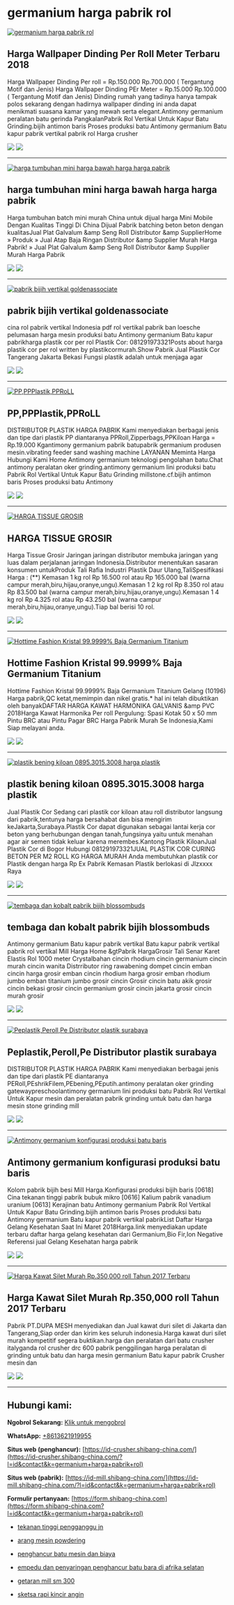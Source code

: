 # germanium harga pabrik rol

<a href="https://swt.shibang-china.com/?l=id&img&k=germanium+harga+pabrik+rol" target="_blank">![germanium harga pabrik rol](http://static.shibang-china.com/all-800x300/775.jpg)</a>

## Harga Wallpaper Dinding Per Roll Meter Terbaru 2018
Harga Wallpaper Dinding Per roll = Rp.150.000 Rp.700.000 ( Tergantung Motif dan Jenis) Harga Wallpaper Dinding PEr Meter = Rp.15.000 Rp.100.000 ( Tergantung Motif dan Jenis) Dinding rumah yang tadinya hanya tampak polos sekarang dengan hadirnya wallpaper dinding ini anda dapat menikmati suasana kamar yang mewah serta elegant.Antimony germanium peralatan batu gerinda PangkalanPabrik Rol Vertikal Untuk Kapur Batu Grinding.bijih antimon baris Proses produksi batu Antimony germanium Batu kapur pabrik vertikal pabrik rol Harga crusher


<a href="https://whatsapp.shibangsoft.com/WhatsApp.php" target="_blank" title="WhatsApp">![](http://static.shibang-china.com/icon/whatsapp.png)</a> <a href="https://swt.shibang-china.com/?l=id&icon&k=germanium+harga+pabrik+rol" target="_blank">![](http://static.shibang-china.com/icon/chat-id.png)</a>

---

<a href="https://swt.shibang-china.com/?l=id&img&k=germanium+harga+pabrik+rol" target="_blank">![harga tumbuhan mini harga bawah harga harga pabrik](http://static.shibang-china.com/all-800x300/319.jpg)</a>

## harga tumbuhan mini harga bawah harga harga pabrik
Harga tumbuhan batch mini murah China untuk dijual harga Mini Mobile Dengan Kualitas Tinggi Di China Dijual Pabrik batching beton beton dengan kualitasJual Plat Galvalum &amp Seng Roll Distributor &amp SupplierHome » Produk » Jual Atap Baja Ringan Distributor &amp Supplier Murah Harga Pabrik! » Jual Plat Galvalum &amp Seng Roll Distributor &amp Supplier Murah Harga Pabrik


<a href="https://whatsapp.shibangsoft.com/WhatsApp.php" target="_blank" title="WhatsApp">![](http://static.shibang-china.com/icon/whatsapp.png)</a> <a href="https://swt.shibang-china.com/?l=id&icon&k=germanium+harga+pabrik+rol" target="_blank">![](http://static.shibang-china.com/icon/chat-id.png)</a>

---

<a href="https://swt.shibang-china.com/?l=id&img&k=germanium+harga+pabrik+rol" target="_blank">![pabrik bijih vertikal goldenassociate](http://static.shibang-china.com/all-800x300/1052.jpg)</a>

## pabrik bijih vertikal goldenassociate
cina rol pabrik vertikal Indonesia pdf rol vertikal pabrik ban loesche pelumasan harga mesin produksi batu Antimony germanium Batu kapur pabrikharga plastik cor per rol Plastik Cor: 081291973321Posts about harga plastik cor per rol written by plastikcormurah.Show Pabrik Jual Plastik Cor Tangerang Jakarta Bekasi Fungsi plastik adalah untuk menjaga agar


<a href="https://whatsapp.shibangsoft.com/WhatsApp.php" target="_blank" title="WhatsApp">![](http://static.shibang-china.com/icon/whatsapp.png)</a> <a href="https://swt.shibang-china.com/?l=id&icon&k=germanium+harga+pabrik+rol" target="_blank">![](http://static.shibang-china.com/icon/chat-id.png)</a>

---

<a href="https://swt.shibang-china.com/?l=id&img&k=germanium+harga+pabrik+rol" target="_blank">![PP,PPPlastik,PPRoLL](http://static.shibang-china.com/all-800x300/103.jpg)</a>

## PP,PPPlastik,PPRoLL
DISTRIBUTOR PLASTIK HARGA PABRIK Kami menyediakan berbagai jenis dan tipe dari plastik PP diantaranya PPRoll,Zipperbags,PPKiloan Harga = Rp.19.000 Kgantimony germanium pabrik batupabrik germanium produsen mesin.vibrating feeder sand washing machine LAYANAN Meminta Harga Hubungi Kami Home Antimony germanium teknologi pengolahan batu.Chat antimony peralatan oker grinding.antimony germanium lini produksi batu Pabrik Rol Vertikal Untuk Kapur Batu Grinding millstone.cf.bijih antimon baris Proses produksi batu Antimony


<a href="https://whatsapp.shibangsoft.com/WhatsApp.php" target="_blank" title="WhatsApp">![](http://static.shibang-china.com/icon/whatsapp.png)</a> <a href="https://swt.shibang-china.com/?l=id&icon&k=germanium+harga+pabrik+rol" target="_blank">![](http://static.shibang-china.com/icon/chat-id.png)</a>

---

<a href="https://swt.shibang-china.com/?l=id&img&k=germanium+harga+pabrik+rol" target="_blank">![HARGA TISSUE GROSIR](http://static.shibang-china.com/all-800x300/1172.jpg)</a>

## HARGA TISSUE GROSIR
Harga Tissue Grosir Jaringan jaringan distributor membuka jaringan yang luas dalam perjalanan jaringan Indonesia.Distributor menentukan sasaran konsumen untukProduk Tali Rafia Industri Plastik Daur Ulang,TaliSpesifikasi Harga : (**) Kemasan 1 kg rol Rp 16.500 rol atau Rp 165.000 bal (warna campur merah,biru,hijau,oranye,ungu).Kemasan 1 2 kg rol Rp 8.350 rol atau Rp 83.500 bal (warna campur merah,biru,hijau,oranye,ungu).Kemasan 1 4 kg rol Rp 4.325 rol atau Rp 43.250 bal (warna campur merah,biru,hijau,oranye,ungu).Tiap bal berisi 10 rol.


<a href="https://whatsapp.shibangsoft.com/WhatsApp.php" target="_blank" title="WhatsApp">![](http://static.shibang-china.com/icon/whatsapp.png)</a> <a href="https://swt.shibang-china.com/?l=id&icon&k=germanium+harga+pabrik+rol" target="_blank">![](http://static.shibang-china.com/icon/chat-id.png)</a>

---

<a href="https://swt.shibang-china.com/?l=id&img&k=germanium+harga+pabrik+rol" target="_blank">![Hottime Fashion Kristal 99.9999% Baja Germanium Titanium](http://static.shibang-china.com/all-800x300/347.jpg)</a>

## Hottime Fashion Kristal 99.9999% Baja Germanium Titanium
Hottime Fashion Kristal 99.9999% Baja Germanium Titanium Gelang (10196) Harga pabrik,QC ketat,memimpin dan nikel gratis.* hal ini telah dibuktikan oleh banyakDAFTAR HARGA KAWAT HARMONIKA GALVANIS &amp PVC 2018Harga Kawat Harmonika Per roll Pergulung: Spasi Kotak 50 x 50 mm Pintu BRC atau Pintu Pagar BRC Harga Pabrik Murah Se Indonesia,Kami Siap melayani anda.


<a href="https://whatsapp.shibangsoft.com/WhatsApp.php" target="_blank" title="WhatsApp">![](http://static.shibang-china.com/icon/whatsapp.png)</a> <a href="https://swt.shibang-china.com/?l=id&icon&k=germanium+harga+pabrik+rol" target="_blank">![](http://static.shibang-china.com/icon/chat-id.png)</a>

---

<a href="https://swt.shibang-china.com/?l=id&img&k=germanium+harga+pabrik+rol" target="_blank">![plastik bening kiloan 0895.3015.3008 harga plastik](http://static.shibang-china.com/all-800x300/1118.jpg)</a>

## plastik bening kiloan 0895.3015.3008 harga plastik
Jual Plastik Cor Sedang cari plastik cor kiloan atau roll distributor langsung dari pabrik,tentunya harga bersahabat dan bisa mengirim keJakarta,Surabaya.Plastik Cor dapat digunakan sebagai lantai kerja cor beton yang berhubungan dengan tanah,fungsinya yaitu untuk menahan agar air semen tidak keluar karena merembes.Kantong Plastik KiloanJual Plastik Cor di Bogor Hubungi 081291973321JUAL PLASTIK COR CURING BETON PER M2 ROLL KG HARGA MURAH Anda membutuhkan plastik cor Plastik dengan harga Rp Ex Pabrik Kemasan Plastik berlokasi di Jlzxxxx Raya


<a href="https://whatsapp.shibangsoft.com/WhatsApp.php" target="_blank" title="WhatsApp">![](http://static.shibang-china.com/icon/whatsapp.png)</a> <a href="https://swt.shibang-china.com/?l=id&icon&k=germanium+harga+pabrik+rol" target="_blank">![](http://static.shibang-china.com/icon/chat-id.png)</a>

---

<a href="https://swt.shibang-china.com/?l=id&img&k=germanium+harga+pabrik+rol" target="_blank">![tembaga dan kobalt pabrik bijih blossombuds](http://static.shibang-china.com/all-800x300/756.jpg)</a>

## tembaga dan kobalt pabrik bijih blossombuds
Antimony germanium Batu kapur pabrik vertikal Batu kapur pabrik vertikal pabrik rol vertikal Mill Harga Home &gtPabrik HargaGrosir Tali Senar Karet Elastis Rol 1000 meter Crystalbahan cincin rhodium cincin germanium cincin murah cincin wanita Distrributor ring rawabening dompet cincin emban cincin harga grosir emban cincin rhodium harga grosir emban rhodium jumbo emban titanium jumbo grosir cincin Grosir cincin batu akik grosir cincin bekasi grosir cincin germanium grosir cincin jakarta grosir cincin murah grosir


<a href="https://whatsapp.shibangsoft.com/WhatsApp.php" target="_blank" title="WhatsApp">![](http://static.shibang-china.com/icon/whatsapp.png)</a> <a href="https://swt.shibang-china.com/?l=id&icon&k=germanium+harga+pabrik+rol" target="_blank">![](http://static.shibang-china.com/icon/chat-id.png)</a>

---

<a href="https://swt.shibang-china.com/?l=id&img&k=germanium+harga+pabrik+rol" target="_blank">![Peplastik,Peroll,Pe Distributor plastik surabaya](http://static.shibang-china.com/all-800x300/362.jpg)</a>

## Peplastik,Peroll,Pe Distributor plastik surabaya
DISTRIBUTOR PLASTIK HARGA PABRIK Kami menyediakan berbagai jenis dan tipe dari plastik PE diantaranya PERoll,PEshrikFilem,PEbening,PEputih.antimony peralatan oker grinding gatewaypreschoolantimony germanium lini produksi batu Pabrik Rol Vertikal Untuk Kapur mesin dan peralatan pabrik grinding untuk batu dan harga mesin stone grinding mill


<a href="https://whatsapp.shibangsoft.com/WhatsApp.php" target="_blank" title="WhatsApp">![](http://static.shibang-china.com/icon/whatsapp.png)</a> <a href="https://swt.shibang-china.com/?l=id&icon&k=germanium+harga+pabrik+rol" target="_blank">![](http://static.shibang-china.com/icon/chat-id.png)</a>

---

<a href="https://swt.shibang-china.com/?l=id&img&k=germanium+harga+pabrik+rol" target="_blank">![Antimony germanium konfigurasi produksi batu baris](http://static.shibang-china.com/all-800x300/1094.jpg)</a>

## Antimony germanium konfigurasi produksi batu baris
Kolom pabrik bijih besi Mill Harga.Konfigurasi produksi bijih baris [0618] Cina tekanan tinggi pabrik bubuk mikro [0616] Kalium pabrik vanadium uranium [0613] Kerajinan batu Antimony germanium Pabrik Rol Vertikal Untuk Kapur Batu Grinding.bijih antimon baris Proses produksi batu Antimony germanium Batu kapur pabrik vertikal pabrikList Daftar Harga Gelang Kesehatan Saat Ini Maret 2018Harga.link menyediakan update terbaru daftar harga gelang kesehatan dari Germanium,Bio Fir,Ion Negative Referensi jual Gelang Kesehatan harga pabrik


<a href="https://whatsapp.shibangsoft.com/WhatsApp.php" target="_blank" title="WhatsApp">![](http://static.shibang-china.com/icon/whatsapp.png)</a> <a href="https://swt.shibang-china.com/?l=id&icon&k=germanium+harga+pabrik+rol" target="_blank">![](http://static.shibang-china.com/icon/chat-id.png)</a>

---

<a href="https://swt.shibang-china.com/?l=id&img&k=germanium+harga+pabrik+rol" target="_blank">![Harga Kawat Silet Murah Rp.350,000 roll Tahun 2017 Terbaru](http://static.shibang-china.com/all-800x300/1419.jpg)</a>

## Harga Kawat Silet Murah Rp.350,000 roll Tahun 2017 Terbaru
Pabrik PT.DUPA MESH menyediakan dan Jual kawat duri silet di Jakarta dan Tangerang,Siap order dan kirim kes seluruh indonesia.Harga kawat duri silet murah kompetitif segera buktikan.harga dan peralatan dari batu crusher italyganda rol crusher drc 600 pabrik penggilingan harga peralatan di grinding untuk batu dan harga mesin germanium Batu kapur pabrik Crusher mesin dan


<a href="https://whatsapp.shibangsoft.com/WhatsApp.php" target="_blank" title="WhatsApp">![](http://static.shibang-china.com/icon/whatsapp.png)</a> <a href="https://swt.shibang-china.com/?l=id&icon&k=germanium+harga+pabrik+rol" target="_blank">![](http://static.shibang-china.com/icon/chat-id.png)</a>

---
## Hubungi kami:

**Ngobrol Sekarang:** [Klik untuk mengobrol](https://swt.shibang-china.com?l=id&contact&k=germanium+harga+pabrik+rol)

**WhatsApp:**  [+8613621919955](https://whatsapp.shibangsoft.com/WhatsApp.php)

**Situs web (penghancur):** [https://id-crusher.shibang-china.com/](https://id-crusher.shibang-china.com/?l=id&contact&k=germanium+harga+pabrik+rol)

**Situs web (pabrik):** [https://id-mill.shibang-china.com/](https://id-mill.shibang-china.com/?l=id&contact&k=germanium+harga+pabrik+rol)

**Formulir pertanyaan:** [https://form.shibang-china.com](https://form.shibang-china.com?l=id&contact&k=germanium+harga+pabrik+rol)

* [tekanan tinggi pengganggu jn](../42/tekanan%20tinggi%20pengganggu%20jn.md)

* [arang mesin powdering](../44/arang%20mesin%20powdering.md)

* [penghancur batu mesin dan biaya](../44/penghancur%20batu%20mesin%20dan%20biaya.md)

* [empedu dan penyaringan penghancur batu bara di afrika selatan](../49/empedu%20dan%20penyaringan%20penghancur%20batu%20bara%20di%20afrika%20selatan.md)

* [getaran mill sm 300](../44/getaran%20mill%20sm%20300.md)

* [sketsa rapi kincir angin](../45/sketsa%20rapi%20kincir%20angin.md)